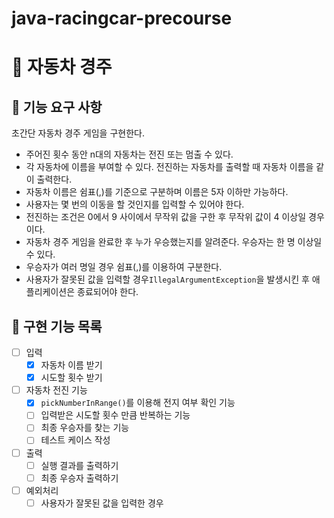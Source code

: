 # java-racingcar-precourse
# 🚗 자동차 경주

## 🎯 기능 요구 사항
초간단 자동차 경주 게임을 구현한다.
- 주어진 횟수 동안 n대의 자동차는 전진 또는 멈출 수 있다.
- 각 자동차에 이름을 부여할 수 있다. 전진하는 자동차를 출력할 때 자동차 이름을 같이 출력한다.
- 자동차 이름은 쉼표(,)를 기준으로 구분하며 이름은 5자 이하만 가능하다.
- 사용자는 몇 번의 이동을 할 것인지를 입력할 수 있어야 한다.
- 전진하는 조건은 0에서 9 사이에서 무작위 값을 구한 후 무작위 값이 4 이상일 경우이다.
- 자동차 경주 게임을 완료한 후 누가 우승했는지를 알려준다. 우승자는 한 명 이상일 수 있다.
- 우승자가 여러 명일 경우 쉼표(,)를 이용하여 구분한다.
- 사용자가 잘못된 값을 입력할 경우`IllegalArgumentException`을 발생시킨 후 애플리케이션은 종료되어야 한다.

## 🎯 구현 기능 목록
- [ ] 입력
    - [x] 자동차 이름 받기
    - [x] 시도할 횟수 받기
- [ ] 자동차 전진 기능
    - [x] `pickNumberInRange()`를 이용해 전지 여부 확인 기능
    - [ ] 입력받은 시도할 횟수 만큼 반복하는 기능
    - [ ] 최종 우승자를 찾는 기능
    - [ ] 테스트 케이스 작성
- [ ] 출력
    - [ ] 실행 결과를 출력하기
    - [ ] 최종 우승자 출력하기
-[ ] 예외처리
    - [ ] 사용자가 잘못된 값을 입력한 경우
